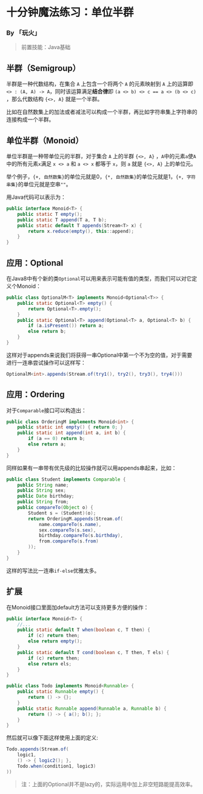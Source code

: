 # 十分钟魔法练习：单位半群

### By 「玩火」

> 前置技能：Java基础

## 半群（Semigroup）

半群是一种代数结构，在集合 `A` 上包含一个将两个 `A` 的元素映射到 `A` 上的运算即 `<> : (A, A) -> A​` ，同时该运算满足**结合律**即 `(a <> b) <> c == a <> (b <> c)` ，那么代数结构 `{<>, A}` 就是一个半群。

比如在自然数集上的加法或者减法可以构成一个半群，再比如字符串集上字符串的连接构成一个半群。

## 单位半群（Monoid）

单位半群是一种带单位元的半群，对于集合 `A` 上的半群 `{<>, A}` ，`A`中的元素`a`使`A`中的所有元素`x`满足 `x <> a` 和 `a <> x` 都等于 `x`，则 `a` 就是 `{<>, A}` 上的单位元。

举个例子，`{+, 自然数集}`的单位元就是0，`{*, 自然数集}`的单位元就是1，`{+, 字符串集}`的单位元就是空串`""`。

用Java代码可以表示为：

```java
public interface Monoid<T> {
    public static T empty();
    public static T append(T a, T b);
    public static default T appends(Stream<T> x) {
        return x.reduce(empty(), this::append);
    }
}
```

## 应用：Optional

在Java8中有个新的类`Optional`可以用来表示可能有值的类型，而我们可以对它定义个Monoid：

```java
public class OptionalM<T> implements Monoid<Optional<T>> {
    public static Optional<T> empty() {
        return Optional<T>.empty();
    }
    public static Optional<T> append(Optional<T> a, Optional<T> b) {
        if (a.isPresent()) return a;
        else return b;
    }
}
```

这样对于appends来说我们将获得一串Optional中第一个不为空的值，对于需要进行一连串尝试操作可以这样写：

```java
OptionalM<int>.appends(Stream.of(try1(), try2(), try3(), try4()))
```

## 应用：Ordering

对于`Comparable`接口可以构造出：

```java
public class OrderingM implements Monoid<int> {
    public static int empty() { return 0; }
    public static int append(int a, int b) {
        if (a == 0) return b;
        else return a;
    }
}
```

同样如果有一串带有优先级的比较操作就可以用appends串起来，比如：

```java
public class Student implements Comparable {
    public String name;
    public String sex;
    public Date birthday;
    public String from;
    public compareTo(Object o) {
        Student s = (Student)(o);
        return OrderingM.appends(Stream.of(
            name.compareTo(s.name),
            sex.compareTo(s.sex),
            birthday.compareTo(s.birthday),
            from.compareTo(s.from)
        ));
    }
}
```

这样的写法比一连串`if-else`优雅太多。

## 扩展

在Monoid接口里面加default方法可以支持更多方便的操作：

```java
public interface Monoid<T> {
    //...
    public static default T when(boolean c, T then) {
        if (c) return then;
        else return empty();
    }
    public static default T cond(boolean c, T then, T els) {
        if (c) return then;
        else return els;
    }
}

public class Todo implements Monoid<Runnable> {
    public static Runnable empty() {
        return () -> {};
    }
    public static Runnable append(Runnable a, Runnable b) {
        return () -> { a(); b(); };
    }
}
```

然后就可以像下面这样使用上面的定义:

```java
Todo.appends(Stream.of(
    logic1,
    () -> { logic2(); },
    Todo.when(condition1, logic3)
))
```

> 注：上面的Optional并不是lazy的，实际运用中加上非空短路能提高效率。